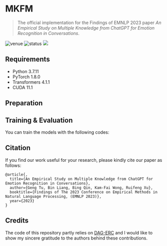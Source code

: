 # MKFM

> The official implementation for the Findings of EMNLP 2023 paper *An Empirical Study on Multiple Knowledge from ChatGPT for Emotion Recognition in Conversations*.

<img src="https://img.shields.io/badge/Venue-EMNLP--23-blue" alt="venue"/> <img src="https://img.shields.io/badge/Status-Accepted-success" alt="status"/> <img src="https://img.shields.io/badge/Issues-Welcome-red">

## Requirements
* Python 3.7.11
* PyTorch 1.8.0
* Transformers 4.1.1
* CUDA 11.1

## Preparation


## Training & Evaluation
You can train the models with the following codes:

## Citation
If you find our work useful for your research, please kindly cite our paper as follows:
```
@article{,
  title={An Empirical Study on Multiple Knowledge from ChatGPT for Emotion Recognition in Conversations},
  author={Geng Tu, Bin Liang, Bing Qin, Kam-Fai Wong, Ruifeng Xu},
  booktitle={Findings of The 2023 Conference on Empirical Methods in Natural Language Processing, (EMNLP 2023)},
  year={2023}
}
```

## Credits
The code of this repository partly relies on [DAG-ERC](https://github.com/shenwzh3/DAG-ERC) and I would like to show my sincere gratitude to the authors behind these contributions.
